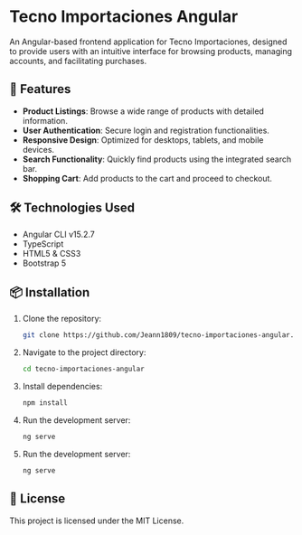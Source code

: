 # Tecno Importaciones Angular

An Angular-based frontend application for Tecno Importaciones, designed to provide users with an intuitive interface for browsing products, managing accounts, and facilitating purchases.

## 🚀 Features

- **Product Listings**: Browse a wide range of products with detailed information.
- **User Authentication**: Secure login and registration functionalities.
- **Responsive Design**: Optimized for desktops, tablets, and mobile devices.
- **Search Functionality**: Quickly find products using the integrated search bar.
- **Shopping Cart**: Add products to the cart and proceed to checkout.

## 🛠️ Technologies Used

- Angular CLI v15.2.7
- TypeScript
- HTML5 & CSS3
- Bootstrap 5

## 📦 Installation

1. Clone the repository:
   ```bash
   git clone https://github.com/Jeann1809/tecno-importaciones-angular.git

2. Navigate to the project directory:
   ```bash
   cd tecno-importaciones-angular
   
3. Install dependencies:
   ```bash
   npm install
   
4. Run the development server:
   ```bash
   ng serve

5. Run the development server:
   ```bash
   ng serve

## 📄 License
This project is licensed under the MIT License.



